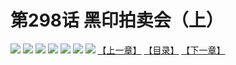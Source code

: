 # 第298话 黑印拍卖会（上）
![](https://mhpic.xiaomingtaiji.net/comic/D/斗破苍穹拆分版/298话/1.jpg-zymk.middle.webp)
![](https://mhpic.xiaomingtaiji.net/comic/D/斗破苍穹拆分版/298话/2.jpg-zymk.middle.webp)
![](https://mhpic.xiaomingtaiji.net/comic/D/斗破苍穹拆分版/298话/3.jpg-zymk.middle.webp)
![](https://mhpic.xiaomingtaiji.net/comic/D/斗破苍穹拆分版/298话/4.jpg-zymk.middle.webp)
![](https://mhpic.xiaomingtaiji.net/comic/D/斗破苍穹拆分版/298话/5.jpg-zymk.middle.webp)
![](https://mhpic.xiaomingtaiji.net/comic/D/斗破苍穹拆分版/298话/6.jpg-zymk.middle.webp)
![](https://mhpic.xiaomingtaiji.net/comic/D/斗破苍穹拆分版/298话/7.jpg-zymk.middle.webp)
[【上一章】](./297.md)
[【目录】](./READMD.md)
[【下一章】](./299.md)
